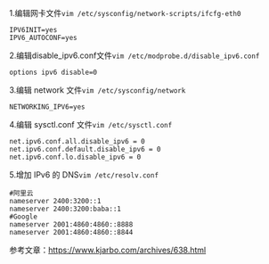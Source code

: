 1.编辑网卡文件`vim /etc/sysconfig/network-scripts/ifcfg-eth0`
```
IPV6INIT=yes
IPV6_AUTOCONF=yes
```
2.编辑disable_ipv6.conf文件`vim /etc/modprobe.d/disable_ipv6.conf`
```
options ipv6 disable=0
```
3.编辑 network 文件`vim /etc/sysconfig/network`
```
NETWORKING_IPV6=yes
```
4.编辑 sysctl.conf 文件`vim /etc/sysctl.conf`
```
net.ipv6.conf.all.disable_ipv6 = 0
net.ipv6.conf.default.disable_ipv6 = 0
net.ipv6.conf.lo.disable_ipv6 = 0
```
5.增加 IPv6 的 DNS`vim /etc/resolv.conf`
```
#阿里云
nameserver 2400:3200::1
nameserver 2400:3200:baba::1
#Google
nameserver 2001:4860:4860::8888
nameserver 2001:4860:4860::8844
```
参考文章：https://www.kjarbo.com/archives/638.html

